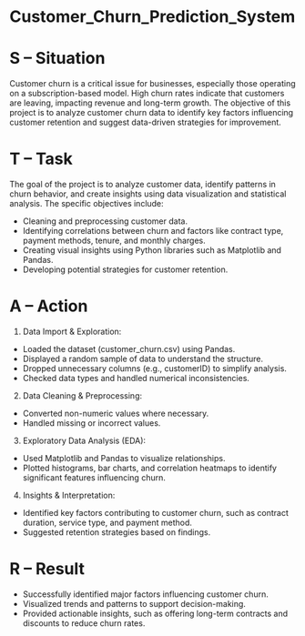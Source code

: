 # Customer_Churn_Prediction_System

# S – Situation

Customer churn is a critical issue for businesses, especially those operating on a subscription-based model. High churn rates indicate that customers are leaving, impacting revenue and long-term growth. The objective of this project is to analyze customer churn data to identify key factors influencing customer retention and suggest data-driven strategies for improvement.

# T – Task

The goal of the project is to analyze customer data, identify patterns in churn behavior, and create insights using data visualization and statistical analysis. The specific objectives include:

* Cleaning and preprocessing customer data.
* Identifying correlations between churn and factors like contract type, payment methods, tenure, and monthly charges.
* Creating visual insights using Python libraries such as Matplotlib and Pandas.
* Developing potential strategies for customer retention.

# A – Action

1. Data Import & Exploration:

* Loaded the dataset (customer_churn.csv) using Pandas.
* Displayed a random sample of data to understand the structure.
* Dropped unnecessary columns (e.g., customerID) to simplify analysis.
* Checked data types and handled numerical inconsistencies.

2. Data Cleaning & Preprocessing:

* Converted non-numeric values where necessary.
* Handled missing or incorrect values.

3. Exploratory Data Analysis (EDA):

* Used Matplotlib and Pandas to visualize relationships.
* Plotted histograms, bar charts, and correlation heatmaps to identify significant features influencing churn.

4. Insights & Interpretation:

* Identified key factors contributing to customer churn, such as contract duration, service type, and payment method.
* Suggested retention strategies based on findings.

# R – Result

* Successfully identified major factors influencing customer churn.
* Visualized trends and patterns to support decision-making.
* Provided actionable insights, such as offering long-term contracts and discounts to reduce churn rates.
